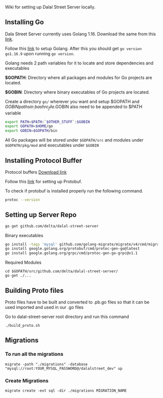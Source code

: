 Wiki for setting up Dalal Street Server locally.

## Installing Go

Dala Street Server currently uses Golang 1.16. Download the same from this [link](https://golang.org/dl/go1.16.9.linux-amd64.tar.gz).

Follow this [link](https://golang.org/doc/install) to setup Golang. After this you should get `go version go1.16.9` upon running `go version`.

Golang needs 2 path variables for it to locate and store dependencies and executables

__$GOPATH__: Directory where all packages and modules for Go projects are located. 

__$GOBIN__: Directory where binary executables of Go projects are located.

Create a directory `go/` wherever you want and setup $GOPATH and $GOBIN paths in _.bashrc_ file.$GOBIN also need to be appended to $PATH variable

``` bash
export PATH=$PATH:`$OTHER_STUFF`:$GOBIN
export GOPATH=$HOME/go
export GOBIN=$GOPATH/bin

```

All Go packages will be stored under `$GOPATH/src` and modules under `$GOPATH/pkg/mod` and executables under `$GOBIN`

## Installing Protocol Buffer 

Protocol buffers [Download link](https://github.com/google/protobuf/releases/download/v3.2.0rc2/protoc-3.2.0rc2-linux-x86_64.zip)

Follow this [link](https://grpc.io/docs/protoc-installation/#install-pre-compiled-binaries-any-os) for setting up Protobuf.

To check if protobuf is installed properly run the following command.

``` bash
protoc --version
```

## Setting up Server Repo

 
``` bash
go get github.com/delta/dalal-street-server
```

Binary executables
``` bash
go install -tags 'mysql' github.com/golang-migrate/migrate/v4/cmd/migrate@latest
go install google.golang.org/protobuf/cmd/protoc-gen-go@latest
go install google.golang.org/grpc/cmd/protoc-gen-go-grpc@v1.1
```

Required Modules
```
cd $GOPATH/src/github.com/delta/dalal-street-server/
go get ./...
```

## Building Proto files

Proto files have to be built and converted to .pb.go files so that it can be used imported and used in our .go files

Go to dalal-street-server root directory and run this command
```
./build_proto.sh
```

## Migrations

### To run all the migrations
```
migrate -path "./migrations" -database "mysql://root:YOUR_MYSQL_PASSWORD@/dalalstreet_dev" up
```

### Create Migrations
```
migrate create -ext sql -dir ./migrations MIGRATION_NAME
```
